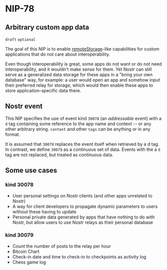 NIP-78
======

Arbitrary custom app data
-------------------------

`draft` `optional`

The goal of this NIP is to enable [remoteStorage](https://remotestorage.io/)-like capabilities for custom applications that do not care about interoperability.

Even though interoperability is great, some apps do not want or do not need interoperability, and it wouldn't make sense for them. Yet Nostr can still serve as a generalized data storage for these apps in a "bring your own database" way, for example: a user would open an app and somehow input their preferred relay for storage, which would then enable these apps to store application-specific data there.

## Nostr event

This NIP specifies the use of event kind `30078` (an _addressable_ event) with a `d` tag containing some reference to the app name and context -- or any other arbitrary string. `content` and other `tags` can be anything or in any format.

It is assumed that `30078` replaces the event itself when retrieved by a d tag. In contrast, we define `30079` as a continuous set of data. Events with the a `d` tag are not replaced, but treated as continuous data.

## Some use cases

### kind 30078

 - User personal settings on Nostr clients (and other apps unrelated to Nostr)
 - A way for client developers to propagate dynamic parameters to users without these having to update
 - Personal private data generated by apps that have nothing to do with Nostr, but allow users to use Nostr relays as their personal database

### kind 30079

- Count the number of posts to the relay per hour
- Bitcoin Chart
- Check-in date and time to check-in to checkpoints as activity log
- Chess game log
